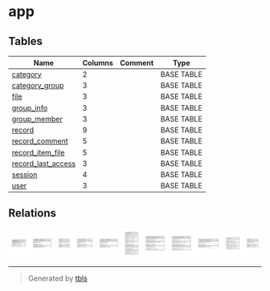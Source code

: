 # app

## Tables

| Name | Columns | Comment | Type |
| ---- | ------- | ------- | ---- |
| [category](category.md) | 2 |  | BASE TABLE |
| [category_group](category_group.md) | 3 |  | BASE TABLE |
| [file](file.md) | 3 |  | BASE TABLE |
| [group_info](group_info.md) | 3 |  | BASE TABLE |
| [group_member](group_member.md) | 3 |  | BASE TABLE |
| [record](record.md) | 9 |  | BASE TABLE |
| [record_comment](record_comment.md) | 5 |  | BASE TABLE |
| [record_item_file](record_item_file.md) | 5 |  | BASE TABLE |
| [record_last_access](record_last_access.md) | 3 |  | BASE TABLE |
| [session](session.md) | 4 |  | BASE TABLE |
| [user](user.md) | 3 |  | BASE TABLE |

## Relations

![er](schema.svg)

---

> Generated by [tbls](https://github.com/k1LoW/tbls)
